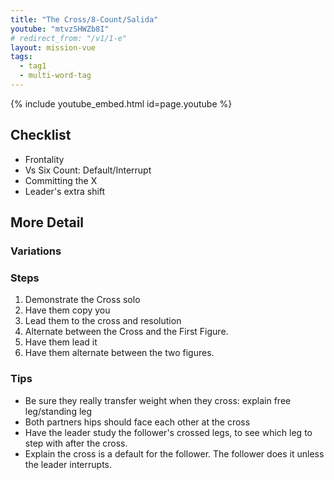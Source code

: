 ```yaml
---
title: "The Cross/8-Count/Salida"
youtube: "mtvzSHWZb8I"
# redirect_from: "/v1/1-e"
layout: mission-vue
tags:
  - tag1
  - multi-word-tag
---
```

{% include youtube_embed.html id=page.youtube %}

## Checklist

* Frontality
* Vs Six Count: Default/Interrupt
* Committing the X
* Leader's extra shift

## More Detail

### Variations

### Steps

1. Demonstrate the Cross solo
2. Have them copy you
3. Lead them to the cross and resolution
4. Alternate between the Cross and the First Figure. 
5. Have them lead it
6. Have them alternate between the two figures. 

### Tips

* Be sure they really transfer weight when they cross: explain free leg/standing leg
* Both partners hips should face each other at the cross
* Have the leader study the follower's crossed legs, to see which leg to step with after the cross.
* Explain the cross is a default for the follower. The follower does it unless the leader interrupts. 
